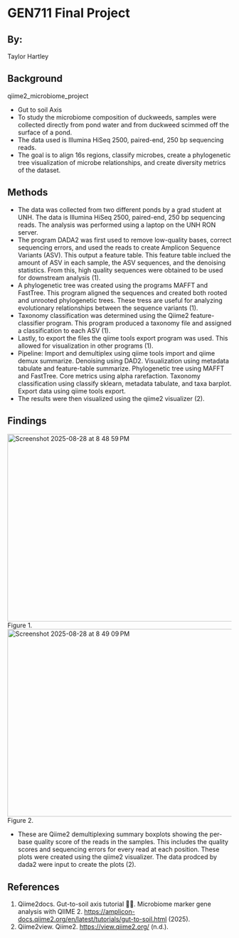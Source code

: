 # GEN711 Final Project
## By: 
Taylor Hartley
## Background
qiime2_microbiome_project
- Gut to soil Axis
- To study the microbiome composition of duckweeds, samples were collected directly from pond water and from duckweed scimmed off the surface of a pond. 
- The data used is Illumina HiSeq 2500, paired-end, 250 bp sequencing reads.
- The goal is to align 16s regions, classify microbes, create a phylogenetic tree visualization of microbe relationships, and create diversity metrics of the dataset.
## Methods 
- The data was collected from two different ponds by a grad student at UNH. The data is Illumina HiSeq 2500, paired-end, 250 bp sequencing reads.
The analysis was performed using a laptop on the UNH RON server. 
- The program DADA2 was first used to remove low-quality bases, correct sequencing errors, and used the reads to create Amplicon Sequence Variants (ASV). This output a feature table. This feature table inclued the amount of ASV in each sample, the ASV sequences, and the denoising statistics. From this, high quality sequences were obtained to be used for downstream analysis (1).  
- A phylogenetic tree was created using the programs MAFFT and FastTree. This program aligned the sequences and created both rooted and unrooted phylogenetic trees. These tress are useful for analyzing evolutionary relationships between the sequence variants (1).
- Taxonomy classification was determined using the Qiime2 feature-classifier program. This program produced a taxonomy file and assigned a classification to each ASV (1).
- Lastly, to export the files the qiime tools export program was used. This allowed for visualization in other programs (1).
- Pipeline: Import and demultiplex using qiime tools import and qiime demux summarize.
            Denoising using DAD2.
            Visualization using metadata tabulate and feature-table summarize.
            Phylogenetic tree using MAFFT and FastTree.
            Core metrics using alpha rarefaction.
            Taxonomy classification using classify sklearn, metadata tabulate, and taxa barplot.
            Export data using qiime tools export.
- The results were then visualized using the qiime2 visualizer (2). 
## Findings
<img width="679" height="422" alt="Screenshot 2025-08-28 at 8 48 59 PM" src="https://github.com/user-attachments/assets/b40d846c-fd00-478a-bb2e-45346041e0a7" />
Figure 1. 
<img width="687" height="422" alt="Screenshot 2025-08-28 at 8 49 09 PM" src="https://github.com/user-attachments/assets/ca4c69d1-7e75-4de6-a05b-7222bab7eef9" />
Figure 2. 

- These are Qiime2 demultiplexing summary boxplots showing the per-base quality score of the reads in the samples. This includes the quality scores and sequencing errors for every read at each position. These plots were created using the qiime2 visualizer. The data prodced by dada2 were input to create the plots (2).

## References
1. Qiime2docs. Gut-to-soil axis tutorial 💩🌱. Microbiome marker gene analysis with QIIME 2. https://amplicon-docs.qiime2.org/en/latest/tutorials/gut-to-soil.html (2025).
2. Qiime2view. Qiime2. https://view.qiime2.org/ (n.d.).
